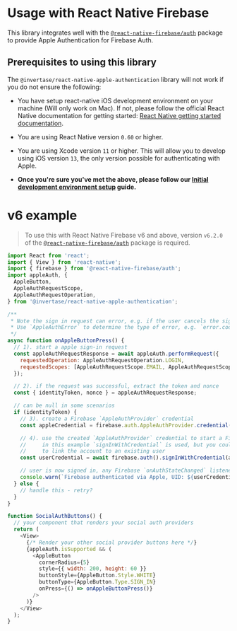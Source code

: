 # Usage with React Native Firebase

This library integrates well with the [`@react-native-firebase/auth`](https://www.npmjs.com/package/@react-native-firebase/auth) package to provide Apple Authentication for Firebase Auth.

## Prerequisites to using this library

The `@invertase/react-native-apple-authentication` library will not work if you do not ensure the following:

- You have setup react-native iOS development environment on your machine (Will only work on Mac). If not, please follow the official React Native documentation for getting started: [React Native getting started documentation](https://facebook.github.io/react-native/docs/getting-started).

- You are using React Native version `0.60` or higher.

- You are using Xcode version `11` or higher. This will allow you to develop using iOS version `13`, the only version possible for authenticating with Apple.

- **Once you're sure you've met the above, please follow our [Initial development environment setup](INITIAL_SETUP.md) guide.**

# v6 example

> To use this with React Native Firebase v6 and above, version `v6.2.0` of the [`@react-native-firebase/auth`](https://www.npmjs.com/package/@react-native-firebase/auth) package is required.

```js
import React from 'react';
import { View } from 'react-native';
import { firebase } from '@react-native-firebase/auth';
import appleAuth, {
  AppleButton,
  AppleAuthRequestScope,
  AppleAuthRequestOperation,
} from '@invertase/react-native-apple-authentication';

/**
 * Note the sign in request can error, e.g. if the user cancels the sign-in.
 * Use `AppleAuthError` to determine the type of error, e.g. `error.code === AppleAuthError.CANCELED`
 */
async function onAppleButtonPress() {
  // 1). start a apple sign-in request
  const appleAuthRequestResponse = await appleAuth.performRequest({
    requestedOperation: AppleAuthRequestOperation.LOGIN,
    requestedScopes: [AppleAuthRequestScope.EMAIL, AppleAuthRequestScope.FULL_NAME],
  });

  // 2). if the request was successful, extract the token and nonce
  const { identityToken, nonce } = appleAuthRequestResponse;

  // can be null in some scenarios
  if (identityToken) {
    // 3). create a Firebase `AppleAuthProvider` credential
    const appleCredential = firebase.auth.AppleAuthProvider.credential(identityToken, nonce);

    // 4). use the created `AppleAuthProvider` credential to start a Firebase auth request,
    //     in this example `signInWithCredential` is used, but you could also call `linkWithCredential`
    //     to link the account to an existing user
    const userCredential = await firebase.auth().signInWithCredential(appleCredential);

    // user is now signed in, any Firebase `onAuthStateChanged` listeners you have will trigger
    console.warn(`Firebase authenticated via Apple, UID: ${userCredential.user.uid}`);
  } else {
    // handle this - retry?
  }
}

function SocialAuthButtons() {
  // your component that renders your social auth providers
  return (
    <View>
      {/* Render your other social provider buttons here */}
      {appleAuth.isSupported && (
        <AppleButton
          cornerRadius={5}
          style={{ width: 200, height: 60 }}
          buttonStyle={AppleButton.Style.WHITE}
          buttonType={AppleButton.Type.SIGN_IN}
          onPress={() => onAppleButtonPress()}
        />
      )}
    </View>
  );
}
```
